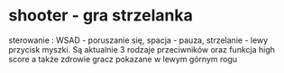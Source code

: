 # shooter - gra strzelanka
sterowanie : WSAD - poruszanie się, spacja - pauza, strzelanie - lewy przycisk myszki. Są aktualnie 3 rodzaje przeciwników oraz funkcja high score a także zdrowie gracz pokazane w lewym górnym rogu
